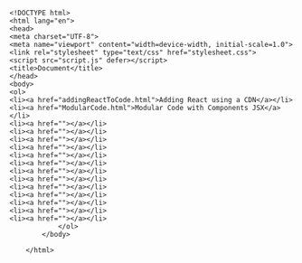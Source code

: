     <!DOCTYPE html>
    <html lang="en">
    <head>
    <meta charset="UTF-8">
    <meta name="viewport" content="width=device-width, initial-scale=1.0">
    <link rel="stylesheet" type="text/css" href="stylesheet.css">
    <script src="script.js" defer></script>
    <title>Document</title>
    </head>
    <body>
    <ol>
    <li><a href="addingReactToCode.html">Adding React using a CDN</a></li>
    <li><a href="ModularCode.html">Modular Code with Components JSX</a></li>
    <li><a href=""></a></li>
    <li><a href=""></a></li>
    <li><a href=""></a></li>
    <li><a href=""></a></li>
    <li><a href=""></a></li>
    <li><a href=""></a></li>
    <li><a href=""></a></li>
    <li><a href=""></a></li>
    <li><a href=""></a></li>
    <li><a href=""></a></li>
    <li><a href=""></a></li>
    <li><a href=""></a></li>
    <li><a href=""></a></li>
                </ol>
            </body>

        </html>
